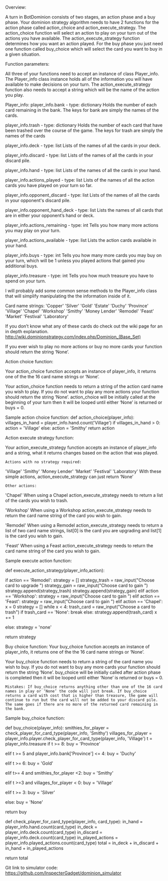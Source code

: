 Overview:

A turn in BotDominion consists of two stages, an action phase and a
buy phase.  Your dominion strategy algorithm needs to have 2 functions
for the action phase called action_choice and
action_execute_strategy. The action_choice function will select an
action to play on your turn out of the actions you have available. The
action_execute_strategy function determines how you want an action
played. For the buy phase you just need one function called buy_choice
which will select the card you want to buy in a given situation.

Function parameters: 

All three of your functions need to accept an instance of class
Player_info. The Player_info class instance holds all of the
information you will have available to make decisions on your
turn. The action_execute_strategy function also needs to accept a
string which will be the name of the action you play.

Player_info:
player_info.bank - type: dictionary 
 Holds the number of each card remaining in the bank. The keys for bank are simply the names of the cards.  

player_info.trash - type: dictionary
Holds the number of each card that have been trashed over the course of the game. The keys for trash are simply the names of the cards

player_info.deck - type: list
Lists of the names of all the cards in your deck.

player_info.discard - type: list
Lists of the names of all the cards in your discard pile.

player_info.hand - type: list
Lists of the names of all the cards in your hand.

player_info.actions_played - type: list
Lists of the names of all the action cards you have played on your turn so far.

player_info.opponent_discard - type: list
Lists of the names of all the cards in your opponent's discard pile.

player_info.opponent_hand_deck - type: list
Lists the names of all cards that are in either your opponent’s hand or deck.

player_info.actions_remaining - type: int
Tells you how many more actions you may play on your turn.

player_info.actions_available - type: list
Lists the action cards available in your hand.

player_info.buys - type: int 
Tells you how many more cards you may buy on your turn, which will be 1 unless you played actions that gained you additional buys. 

player_info.treasure - type: int 
Tells you how much treasure you have to spend on your turn. 

I will probably add some common sense methods to the Player_info class that will simplify manipulating the the information inside of it.

Card name strings:
'Copper'
 'Silver'
 'Gold'
 'Estate'
 'Duchy'
'Province'
'Village'
'Chapel' 
'Workshop'
'Smithy'
'Money Lender'
 'Remodel'
 'Feast'
'Market'
 'Festival'
'Laboratory'

If you don’t know what any of these cards do check out the wiki page for an in depth explanation.
http://wiki.dominionstrategy.com/index.php/Dominion_(Base_Set)

If you ever wish to play no more actions or buy no more cards your function should return the string ‘None’.

Action choice function:

Your action_choice function accepts an instance of player_info, it
returns one of the the 16 card name strings or ‘None’.

Your action_choice function needs to return a string of the action
card name you wish to play. If you do not want to play any more
actions your function should return the string ‘None’. action_choice
will be initially called at the beginning of your turn then it will be
looped until either ‘None’ is returned or buys = 0.

Sample action choice function:
def action_choice(player_info):
   villages_in_hand = player_info.hand.count('Village')
   if villages_in_hand > 0:
       action = 'Village'
   else:
       action = 'Smithy'
   return action





Action execute strategy function:

Your action_execute_strategy function accepts an instance of
player_info and a string, what it returns changes based on the action
that was played.

    Actions with no strategy required:
'Village'
'Smithy'
'Money Lender'
'Market'
 'Festival'
'Laboratory'
With these simple actions, action_execute_strategy can just return ‘None’ 

    Other actions:
'Chapel' 
When using a Chapel action_execute_strategy needs to return a list of the cards you wish to trash.

'Workshop'
When using a Workshop action_execute_strategy needs to return the card name string of the card you wish to gain.

 'Remodel'
When using a Remodel action_execute_strategy needs to return a list of two card name strings, list[0] is the card you are upgrading and list[1] is the card you wish to gain.

 'Feast'
When using a Feast action_execute_strategy needs to return the card name string of the card you wish to gain.

Sample execute action function:

def execute_action_strategy(player_info,action):

   if action == 'Remodel':
       strategy = []
       strategy_trash = raw_input("Choose card to upgrade ")
       strategy_gain = raw_input("Choose card to gain ")
       strategy.append(strategy_trash)
       strategy.append(strategy_gain)
   elif action == 'Workshop':
       strategy = raw_input("Choose card to gain ")
   elif action == 'Feast':
       strategy = raw_input("Choose card to gain ")
   elif action == 'Chapel':
       x = 0
       strategy = []
       while x < 4:
           trash_card = raw_input("Choose a card to trash")
           if trash_card == 'None':
               break
           else:
               strategy.append(trash_card)
               x += 1

   else:
       strategy = 'none'

   return strategy



Buy choice function:
Your buy_choice function accepts an instance of player_info, it returns one of the the 16 card name strings or ‘None’. 

Your buy_choice function needs to return a string of the card name you wish to buy. If you do not want to buy any more cards your function should return the string ‘None’. buy_choice will be initially called after action phase is completed then it will be looped until either ‘None’ is returned or buys = 0.

    Mistakes: If buy_choice returns anything other than one of the 16 card names in play or ‘None’ the code will just break. If buy_choice returns a card with cost that is higher than treasure, the game will continue to run but the card will not be added to your discard pile. The same goes if there are no more of the returned card remaining in the bank.

Sample buy_choice function:

def buy_choice(player_info):
   smithies_for_player = check_player_for_card_type(player_info, 'Smithy')
   villages_for_player = player_info.player.check_player_for_card_type(player_info, 'Village')
   t = player_info.treasure
   if t >= 8:
       buy = 'Province'

   elif t >= 5 and player_info.bank['Province'] <= 4: 
      buy = 'Duchy'

   elif t >= 6:
       buy = 'Gold'

   elif t>= 4 and smithies_for_player <2:
       buy = 'Smithy'

   elif t >=3 and villages_for_player < 0:
       buy = 'Village'

   elif t >= 3:
      buy = 'Silver'

   else:
       buy = 'None'

   return buy


def check_player_for_card_type(player_info, card_type):
   in_hand = player_info.hand.count(card_type)
   in_deck = player_info.deck.count(card_type)
   in_discard = player_info.deck.count(card_type)
   in_played_actions = player_info.played_actions.count(card_type)
   total = in_deck + in_discard + in_hand + in_played_actions

   return total

Git link to simulator code:
https://github.com/InspecterGadget/dominion_simulator

